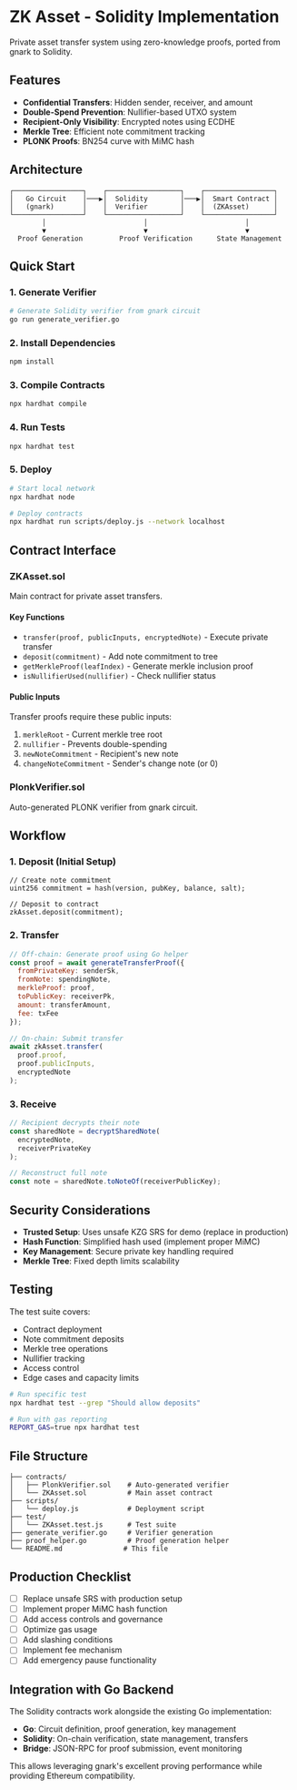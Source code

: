 # ZK Asset - Solidity Implementation

Private asset transfer system using zero-knowledge proofs, ported from gnark to Solidity.

## Features

- **Confidential Transfers**: Hidden sender, receiver, and amount
- **Double-Spend Prevention**: Nullifier-based UTXO system
- **Recipient-Only Visibility**: Encrypted notes using ECDHE
- **Merkle Tree**: Efficient note commitment tracking
- **PLONK Proofs**: BN254 curve with MiMC hash

## Architecture

```
┌─────────────────┐    ┌──────────────────┐    ┌─────────────────┐
│   Go Circuit    │───▶│  Solidity        │───▶│  Smart Contract │
│   (gnark)       │    │  Verifier        │    │  (ZKAsset)      │
└─────────────────┘    └──────────────────┘    └─────────────────┘
        │                        │                        │
        ▼                        ▼                        ▼
  Proof Generation         Proof Verification      State Management
```

## Quick Start

### 1. Generate Verifier

```bash
# Generate Solidity verifier from gnark circuit
go run generate_verifier.go
```

### 2. Install Dependencies

```bash
npm install
```

### 3. Compile Contracts

```bash
npx hardhat compile
```

### 4. Run Tests

```bash
npx hardhat test
```

### 5. Deploy

```bash
# Start local network
npx hardhat node

# Deploy contracts
npx hardhat run scripts/deploy.js --network localhost
```

## Contract Interface

### ZKAsset.sol

Main contract for private asset transfers.

#### Key Functions

- `transfer(proof, publicInputs, encryptedNote)` - Execute private transfer
- `deposit(commitment)` - Add note commitment to tree
- `getMerkleProof(leafIndex)` - Generate merkle inclusion proof
- `isNullifierUsed(nullifier)` - Check nullifier status

#### Public Inputs

Transfer proofs require these public inputs:
1. `merkleRoot` - Current merkle tree root
2. `nullifier` - Prevents double-spending
3. `newNoteCommitment` - Recipient's new note
4. `changeNoteCommitment` - Sender's change note (or 0)

### PlonkVerifier.sol

Auto-generated PLONK verifier from gnark circuit.

## Workflow

### 1. Deposit (Initial Setup)

```solidity
// Create note commitment
uint256 commitment = hash(version, pubKey, balance, salt);

// Deposit to contract
zkAsset.deposit(commitment);
```

### 2. Transfer

```javascript
// Off-chain: Generate proof using Go helper
const proof = await generateTransferProof({
  fromPrivateKey: senderSk,
  fromNote: spendingNote,
  merkleProof: proof,
  toPublicKey: receiverPk,
  amount: transferAmount,
  fee: txFee
});

// On-chain: Submit transfer
await zkAsset.transfer(
  proof.proof,
  proof.publicInputs,
  encryptedNote
);
```

### 3. Receive

```javascript
// Recipient decrypts their note
const sharedNote = decryptSharedNote(
  encryptedNote,
  receiverPrivateKey
);

// Reconstruct full note
const note = sharedNote.toNoteOf(receiverPublicKey);
```

## Security Considerations

- **Trusted Setup**: Uses unsafe KZG SRS for demo (replace in production)
- **Hash Function**: Simplified hash used (implement proper MiMC)
- **Key Management**: Secure private key handling required
- **Merkle Tree**: Fixed depth limits scalability

## Testing

The test suite covers:
- Contract deployment
- Note commitment deposits
- Merkle tree operations
- Nullifier tracking
- Access control
- Edge cases and capacity limits

```bash
# Run specific test
npx hardhat test --grep "Should allow deposits"

# Run with gas reporting
REPORT_GAS=true npx hardhat test
```

## File Structure

```
├── contracts/
│   ├── PlonkVerifier.sol    # Auto-generated verifier
│   └── ZKAsset.sol          # Main asset contract
├── scripts/
│   └── deploy.js            # Deployment script
├── test/
│   └── ZKAsset.test.js      # Test suite
├── generate_verifier.go     # Verifier generation
├── proof_helper.go          # Proof generation helper
└── README.md               # This file
```

## Production Checklist

- [ ] Replace unsafe SRS with production setup
- [ ] Implement proper MiMC hash function
- [ ] Add access controls and governance
- [ ] Optimize gas usage
- [ ] Add slashing conditions
- [ ] Implement fee mechanism
- [ ] Add emergency pause functionality

## Integration with Go Backend

The Solidity contracts work alongside the existing Go implementation:

- **Go**: Circuit definition, proof generation, key management
- **Solidity**: On-chain verification, state management, transfers
- **Bridge**: JSON-RPC for proof submission, event monitoring

This allows leveraging gnark's excellent proving performance while providing Ethereum compatibility.